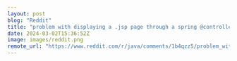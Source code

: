 ```yaml
---
layout: post
blog: "Reddit"
title: "problem with displaying a .jsp page through a spring @controller class"
date: 2024-03-02T15:36:52Z
image: images/reddit.png
remote_url: "https://www.reddit.com/r/java/comments/1b4qzz5/problem_with_displaying_a_jsp_page_through_a/"
---
```


